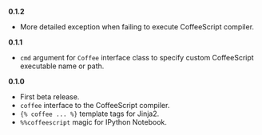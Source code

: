 __0.1.2__

* More detailed exception when failing to execute CoffeeScript compiler.

__0.1.1__

* `cmd` argument for `Coffee` interface class
  to specify custom CoffeeScript executable name or path.

__0.1.0__

* First beta release.
* `coffee` interface to the CoffeeScript compiler.
* `{% coffee ... %}` template tags for Jinja2.
* `%%coffeescript` magic for IPython Notebook.
